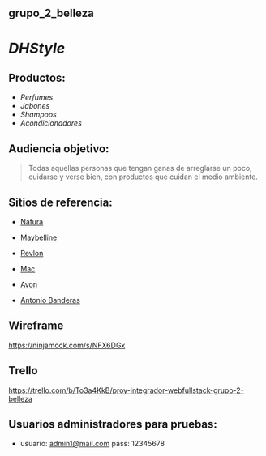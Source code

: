 ## **grupo_2_belleza**

# ***DHStyle***

## Productos:
- *Perfumes*
- *Jabones*
- *Shampoos*
- *Acondicionadores*

## Audiencia objetivo:
> Todas aquellas personas que tengan ganas de arreglarse un poco, cuidarse y verse bien, con productos que cuidan el medio ambiente.


## Sitios de referencia:
- [Natura](https://www.naturacosmeticos.com.ar)

- [Maybelline](https://www.maybelline.com.ar/)

- [Revlon](http://www.revlon.com.ar/)

- [Mac](https://www.maccosmetics.com.ar/)

- [Avon](https://www.avon.com.ar/ar-home)

- [Antonio Banderas](https://www.antoniobanderasperfumes.com/ar/es/)

## Wireframe

https://ninjamock.com/s/NFX6DGx

## Trello

https://trello.com/b/To3a4KkB/proy-integrador-webfullstack-grupo-2-belleza


## Usuarios administradores para pruebas:
- usuario: admin1@mail.com      pass: 12345678